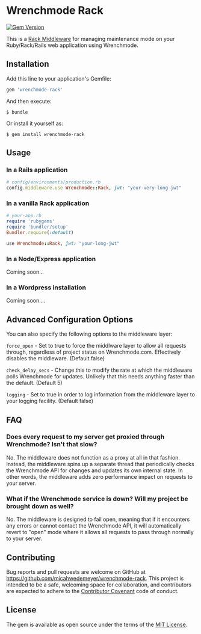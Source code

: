 # Wrenchmode Rack

[![Gem Version](https://badge.fury.io/rb/wrenchmode-rack.svg)](https://badge.fury.io/rb/wrenchmode-rack)

This is a [Rack Middleware](http://rack.github.io/) for managing maintenance mode on your Ruby/Rack/Rails web application using Wrenchmode.

## Installation

Add this line to your application's Gemfile:

```ruby
gem 'wrenchmode-rack'
```

And then execute:

    $ bundle

Or install it yourself as:

    $ gem install wrenchmode-rack

## Usage

### In a Rails application

```ruby
# config/environments/production.rb
config.middleware.use Wrenchmode::Rack, jwt: "your-very-long-jwt"
```

### In a vanilla Rack application

```ruby
# your-app.rb
require 'rubygems'
require 'bundler/setup'
Bundler.require(:default)

use Wrenchmode::Rack, jwt: "your-long-jwt"
```

### In a Node/Express application

Coming soon...

### In a Wordpress installation

Coming soon....

## Advanced Configuration Options

You can also specify the following options to the middleware layer:

`force_open` - Set to true to force the middlware layer to allow all requests through, regardless of project status on Wrenchmode.com. Effectively disables the middleware. (Default false)

`check_delay_secs` - Change this to modify the rate at which the middleware polls Wrenchmode for updates. Unlikely that this needs anything faster than the default. (Default 5)

`logging` - Set to true in order to log information from the middleware layer to your logging facility. (Default false)

## FAQ

### Does every request to my server get proxied through Wrenchmode? Isn't that slow?

No. The middleware does not function as a proxy at all in that fashion. Instead, the middleware spins up a separate thread that periodically checks the Wrenchmode API for changes and updates its own internal state. In other words, the middleware adds zero performance impact on requests to your server.

### What if the Wrenchmode service is down? Will my project be brought down as well?

No. The middleware is designed to fail open, meaning that if it encounters any errors or cannot contact the Wrenchmode API, it will automatically revert to "open" mode where it allows all requests to pass through normally to your server.

## Contributing

Bug reports and pull requests are welcome on GitHub at https://github.com/micahwedemeyer/wrenchmode-rack. This project is intended to be a safe, welcoming space for collaboration, and contributors are expected to adhere to the [Contributor Covenant](contributor-covenant.org) code of conduct.


## License

The gem is available as open source under the terms of the [MIT License](http://opensource.org/licenses/MIT).


